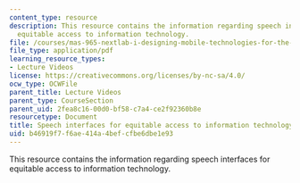 ```yaml
---
content_type: resource
description: This resource contains the information regarding speech interfaces for
  equitable access to information technology.
file: /courses/mas-965-nextlab-i-designing-mobile-technologies-for-the-next-billion-users-fall-2008/b46919f7f6ae414a4befcfbe6dbe1e93_MITMAS_965F08_Lec16_ad.pdf
file_type: application/pdf
learning_resource_types:
- Lecture Videos
license: https://creativecommons.org/licenses/by-nc-sa/4.0/
ocw_type: OCWFile
parent_title: Lecture Videos
parent_type: CourseSection
parent_uid: 2fea8c16-00d0-bf58-c7a4-ce2f92360b8e
resourcetype: Document
title: Speech interfaces for equitable access to information technology
uid: b46919f7-f6ae-414a-4bef-cfbe6dbe1e93
---
```

This resource contains the information regarding speech interfaces for equitable access to information technology.